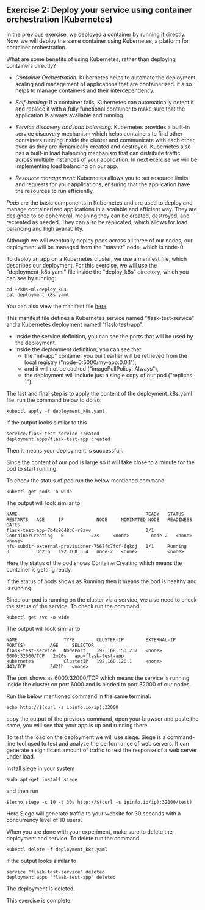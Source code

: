 
## Exercise 2: Deploy your service using container orchestration (Kubernetes)

In the previous exercise, we deployed a container by running it directly. Now, we will deploy the same container using Kubernetes, a platform for container orchestration.

What are some benefits of using Kubernetes, rather than deploying containers directly?

- *Container Orchestration:* Kubernetes helps to automate the deployment, scaling and management of applications that are containerized. it also helps to manage containers and their interdependency.

- *Self-healing:* If a container fails, Kubernetes can automatically detect it and replace it with a fully functional container to make sure that the application is always available and running.
- *Service discovery and load balancing:* Kubernetes provides a built-in service discovery mechanism which helps containers to find other containers running inside the cluster and communicate with each other, even as they are dynamically created and destroyed. Kubernetes also has a built-in load balancing mechanism that can distribute traffic across multiple instances of your application. In next exercise we will be implementing load balancing on our app.
- *Resource management:* Kubernetes allows you to set resource limits and requests for your applications, ensuring that the application have the resources to run efficiently.

*Pods* are the basic components in Kubernetes and are used to deploy and manage containerized applications in a scalable and efficient way. They are designed to be ephemeral, meaning they can be created, destroyed, and recreated as needed. They can also be replicated, which allows for load balancing and high availability.

Although we will eventually deploy pods across all three of our nodes, our deployment will be managed from the "master" node, which is node-0.

To deploy an app on a Kubernetes cluster, we use a manifest file, which describes our deployment. For this exercise, we will use the "deployment_k8s.yaml" file inside the "deploy_k8s" directory, which you can see by running:

``` shell
cd ~/k8s-ml/deploy_k8s
cat deployment_k8s.yaml
```

You can also view the manifest file [here](https://github.com/teaching-on-testbeds/k8s-ml/blob/main/deploy_k8s/deployment_k8s.yaml).

This manifest file defines a Kubernetes service named "flask-test-service" and a Kubernetes deployment named "flask-test-app".

* Inside the service definition, you can see the ports that will be used by the deployment. 
* Inside the deployment definition, you can see that 
   * the "ml-app" container you built earlier will be retrieved from the local registry ("node-0:5000/my-app:0.0.1"), 
   * and it will not be cached ("imagePullPolicy: Always"), 
   * the deployment will include just a single copy of our pod ("replicas: 1").


The last and final step is to apply the content of the deployment_k8s.yaml file. run the command below to do so:

``` shell
kubectl apply -f deployment_k8s.yaml

```

If the output looks similar to this

``` shell
service/flask-test-service created
deployment.apps/flask-test-app created
```

Then it means your deployment is successfull.

Since the content of our pod is large so it will take close to a minute for the pod to start running.

To check the status of pod run the below mentioned command:

``` shell
kubectl get pods -o wide

```
The output will look similar to

``` shell
NAME                                               READY   STATUS              RESTARTS   AGE     IP            NODE     NOMINATED NODE   READINESS GATES
flask-test-app-7b4c8648c6-r8zvv                    0/1     ContainerCreating   0          22s     <none>        node-2   <none>           <none>
nfs-subdir-external-provisioner-7567fc7fcf-6qkcj   1/1     Running             0          3d21h   192.168.5.4   node-2   <none>           <none>

```
Here the status of the pod shows ContainerCreating which means the container is getting ready.

if the status of pods shows as Running then it means the pod is healthy and is running.

Since our pod is running on the cluster via a service, we also need to check the status of the service. To check run the command:

``` shell
kubectl get svc -o wide
```
The output will look similar to 

```shell
NAME                 TYPE        CLUSTER-IP        EXTERNAL-IP   PORT(S)         AGE     SELECTOR
flask-test-service   NodePort    192.168.153.237   <none>        6000:32000/TCP   2m20s   app=flask-test-app
kubernetes           ClusterIP   192.168.128.1     <none>        443/TCP         3d21h   <none>
```
The port shows as 6000:32000/TCP which means the service is running inside the cluster on port 6000 and is binded to port 32000 of our nodes.

Run the below mentioned command in the same terminal:

``` shell
echo http://$(curl -s ipinfo.io/ip):32000
```

copy the output of the previous command, open your browser and paste the same, you will see that your app is up and running there.

To test the load on the deployment we will use siege. Siege is a command-line tool used to test and analyze the performance of web servers. It can generate a significant amount of traffic to test the response of a web server under load.

Install siege in your system

```shell
sudo apt-get install siege

```
and then run 

``` shell
$(echo siege -c 10 -t 30s http://$(curl -s ipinfo.io/ip):32000/test)

```

Here Siege will generate traffic to your website for 30 seconds with a concurrency level of 10 users.


When you are done with your experiment, make sure to delete the deployment and service. To delete run the command:

``` shell
kubectl delete -f deployment_k8s.yaml

```
if the output looks similar to 

```shell
service "flask-test-service" deleted
deployment.apps "flask-test-app" deleted
```
The deployment is deleted.

This exercise is complete.


